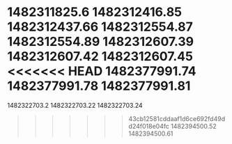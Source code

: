 1482311825.6
1482312416.85
1482312437.66
1482312554.87
1482312554.89
1482312607.39
1482312607.42
1482312607.45
<<<<<<< HEAD
1482377991.74
1482377991.78
1482377991.81
=======
1482322703.2
1482322703.22
1482322703.24
>>>>>>> 43cb12581cddaaf1d6ce692fd49dd24f018e04fc
1482394500.52
1482394500.61
